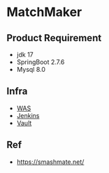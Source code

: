 # MatchMaker

## Product Requirement
- jdk 17
- SpringBoot 2.7.6
- Mysql 8.0

## Infra

- [WAS](http://124.49.190.136:10000)
- [Jenkins](http://124.49.190.136:18080)
- [Vault](http://124.49.190.136:18200)


## Ref
- https://smashmate.net/
